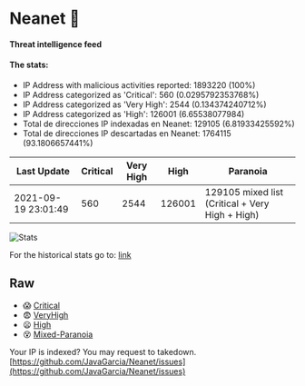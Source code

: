 # Neanet :hocho:
#### Threat intelligence feed
#### The stats:

- IP Address with malicious activities reported: 1893220 (100%)
- IP Address categorized as 'Critical':  560 (0.0295792353768%)
- IP Address categorized as 'Very High':  2544 (0.134374240712%)
- IP Address categorized as 'High':  126001 (6.65538077984)
- Total de direcciones IP indexadas en Neanet:  129105 (6.81933425592%)
- Total de direcciones IP descartadas en Neanet:  1764115 (93.1806657441%)

| Last Update | Critical | Very High | High | Paranoia |
| --- | --- | --- | --- | --- |
| 2021-09-19 23:01:49 | 560 | 2544 | 126001 | 129105 mixed list (Critical + Very High + High)|

![Stats](https://docs.google.com/spreadsheets/d/e/2PACX-1vSnaNMIXVabIpDJjufMlzH7poXnshF3mgd8Is1g9ytUEzVsP5my4Trn8f-xkoLLQ38xpL3HtmUexLo6/pubchart?oid=501124687&format=image)

For the historical stats go to: [link](/stats.csv)
## Raw
- :scream: [Critical](https://raw.githubusercontent.com/JavaGarcia/Neanet/master/blacklists/neanet_critical.txt)
- :fearful: [VeryHigh](https://raw.githubusercontent.com/JavaGarcia/Neanet/master/blacklists/neanet_veryHigh.txtt)
- :frowning: [High](https://raw.githubusercontent.com/JavaGarcia/Neanet/master/blacklists/neanet_high.txt)
- :dizzy_face: [Mixed-Paranoia](https://raw.githubusercontent.com/JavaGarcia/Neanet/master/blacklists/neanet_all.txt)


Your IP is indexed? You may request to takedown. [https://github.com/JavaGarcia/Neanet/issues](https://github.com/JavaGarcia/Neanet/issues)





















































































































































































































































































































































































































































































































































































































































































































































































































































































































































































































































































































































































































































































































































































































































































































































































































































































































































































































































































































































































































































































































































































































































































































































































































































































































































































































































































































































































































































































































































































































































































































































































































































































































































































































































































































































































































































































































































































































































































































































































































































































































































































































































































































































































































































































































































































































































































































































































































































































































































































































































































































































































































































































































































































































































































































































































































































































































































































































































































































































































































































































































































































































































































































































































































































































































































































































































































































































































































































































































































































































































































































































































































































































































































































































































































































































































































































































































































































































































































































































































































































































































































































































































































































































































































































































































































































































































































































































































































































































































































































































































































